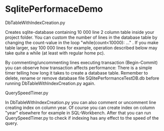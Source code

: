 # SqlitePerformaceDemo
DbTableWithIndexCreation.py

Creates sqlite-database containing 10 000 line 2 column table inside your project folder. 
You can custom the number of lines in the database table by changing the count-value in the loop "while(count<10000): ..." .
If you make table larger, say 100 000 lines for example, operation described below may take quite a while (at least with regular home pc). 

By commenting/uncommenting lines executing transaction (Begin-Commit) you can observe how transaction affects performance: 
There is a simple timer telling how long it takes to create a database table.
Remember to delete, rename or remove database file SQlitePerformanceTestDB.db before running DbTableWithIndexCreation.py again.

QuerySpeedTimer.py

In DbTableWithIndexCreation.py you can also comment or uncomment line creating index on column year.
Of course you can create index on column "year" elsewhere for example in SQL-Workbench.
After that you can run QuerySpeedTimer.py to check if indexing has any effect to the speed of the query.

